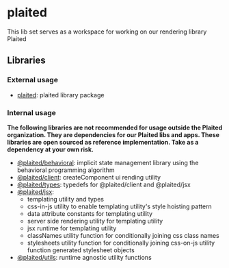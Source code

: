 # plaited

This lib set serves as a workspace for working on our rendering library Plaited

## Libraries

### External usage

- [plaited](plaited/README.md): plaited library package

### Internal usage

**The following libraries are not recommended for usage outside the Plaited organization. They are dependencies for our Plaited libs and apps. These libraries are open sourced as reference implementation. Take as a dependency at your own risk.**

- [@plaited/behavioral](behavioral/README.md): implicit state management
  library using the behavioral programming algorithm
- [@plaited/client](component/README.md): createComponent ui rending utility
- [@plaited/types](component/README.md): typedefs for @plaited/client and @plaited/jsx
- [@plaited/jsx](jsx/README.md):
  - templating utility and types
  - css-in-js utility to enable templating utility's style hoisting pattern
  - data attribute constants for templating utility
  - server side rendering utility for templating utility
  - jsx runtime for templating utility
  - classNames utility function for conditionally joining css class names
  - stylesheets utility function for conditionally joining css-on-js utility function generated stylesheet objects
- [@plaited/utils](utils/README.md): runtime agnostic utility functions
